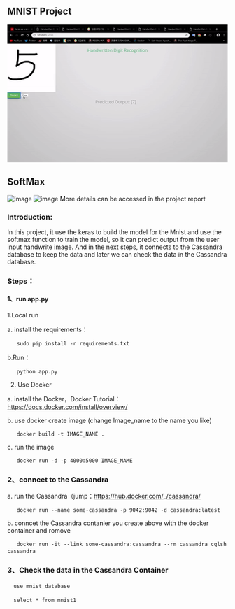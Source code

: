 ## MNIST Project
![image](https://github.com/adi0111/Mnist/blob/master/ezgif-4-97402aa376b6.gif)
## SoftMax
![image](http://wiki.jikexueyuan.com/project/tensorflow-zh/images/softmax-regression-scalargraph.png)
![image](http://wiki.jikexueyuan.com/project/tensorflow-zh/images/softmax-regression-vectorequation.png)
More details can be accessed in the project report
### Introduction: 
In this project, it use the keras to build the model for the Mnist and use the softmax function to train the model, so it can predict output from the user input handwrite image. And in the next steps, it connects to the Cassandra database to keep the data and later we can check the data in the Cassandra database. 
### Steps：
#### 1、run app.py
1.Local run
 
   a. install the requirements：
 
       sudo pip install -r requirements.txt
 
   b.Run：
 
       python app.py
 
2. Use Docker

 a. install the Docker，Docker Tutorial：https://docs.docker.com/install/overview/

 b. use docker create image (change Image_name to the name you like)

       docker build -t IMAGE_NAME .

 c. run the image

       docker run -d -p 4000:5000 IMAGE_NAME


### 2、conncet to the Cassandra

 a. run the Cassandra（jump：https://hub.docker.com/_/cassandra/



       docker run --name some-cassandra -p 9042:9042 -d cassandra:latest

 b. conncet the Cassandra contanier you create above with the docker container and romove

       docker run -it --link some-cassandra:cassandra --rm cassandra cqlsh cassandra



### 3、Check the data in the Cassandra Container  

      use mnist_database

      select * from mnist1


